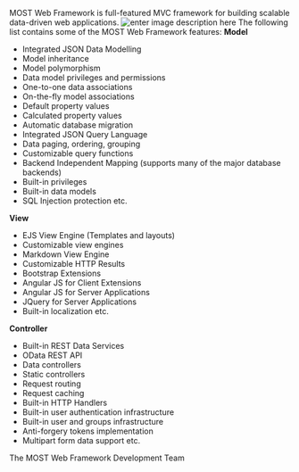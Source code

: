 
MOST Web Framework is full-featured MVC framework for building scalable data-driven web applications.
![enter image description here](http://www.themost.io/assets/images/most_logo_s_320.png)
The following list contains some of the MOST Web Framework features:
**Model**
 - Integrated JSON Data Modelling 
 - Model inheritance 
 - Model polymorphism 
 - Data model privileges and permissions
 - One-to-one data associations 
 - On-the-fly model associations 
 - Default property values 
 - Calculated property values
 - Automatic database migration
 - Integrated JSON Query Language
 - Data paging, ordering, grouping
 - Customizable query functions 
 - Backend Independent Mapping (supports many of the major database backends)
 - Built-in privileges
 - Built-in data models
 - SQL Injection protection etc.

**View**
 - EJS View Engine (Templates and layouts)
 - Customizable view engines
 - Markdown View Engine
 - Customizable HTTP Results
 - Bootstrap Extensions
 - Angular JS for Client Extensions
 - Angular JS for Server Applications
 - JQuery for Server Applications
 - Built-in localization etc.

**Controller**
 - Built-in REST Data Services
 - OData REST API
 - Data controllers
 - Static controllers 
 - Request routing
 - Request caching
 - Built-in HTTP Handlers
 - Built-in user authentication infrastructure
 - Built-in user and groups infrastructure
 - Anti-forgery tokens implementation
 - Multipart form data support etc.
 
The MOST Web Framework Development Team
 
